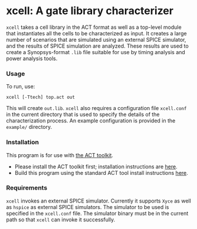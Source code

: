 # xcell: A gate library characterizer

`xcell` takes a cell library in the ACT format as well as a top-level module that instantiates all the cells to be characterized as input.
It creates a large number of scenarios that are simulated using an external SPICE simulator, and the results of SPICE simulation are analyzed.
These results are used to create a Synopsys-format `.lib` file suitable for use by timing analysis and power analysis tools.

### Usage

To run, use:

```
xcell [-Ttech] top.act out
```

This will create `out.lib`. `xcell` also requires a configuration file `xcell.conf` in the current directory that is used to specify the details of the characterization process. An example configuration is provided in the `example/` directory.

### Installation

This program is for use with [the ACT toolkit](https://github.com/asyncvlsi/act).

   * Please install the ACT toolkit first; installation instructions are [here](https://github.com/asyncvlsi/act/blob/master/README.md).
   * Build this program using the standard ACT tool install instructions [here](https://github.com/asyncvlsi/act/blob/master/README_tool.md).

### Requirements

`xcell` invokes an external SPICE simulator. Currently it supports `Xyce` as well as `hspice` as external SPICE simulators. The simulator to be used is specified in the `xcell.conf` file. The simulator binary must be in the current path so that `xcell` can invoke it successfully.

